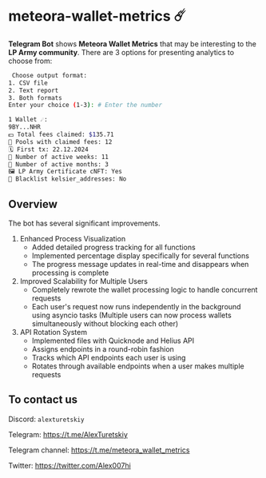 # meteora-wallet-metrics ☄️

**Telegram Bot** shows **Meteora Wallet Metrics** that may be interesting to the **LP Army community**. There are 3 options for presenting analytics to choose from:
```bash
 Choose output format:
1. CSV file
2. Text report
3. Both formats
Enter your choice (1-3): # Enter the number

1 Wallet ☄:
9BY...NHR
💵 Total fees claimed: $135.71
🛀 Pools with claimed fees: 12
🗓 First tx: 22.12.2024
📅 Number of active weeks: 11
📅 Number of active months: 3
🖼 LP Army Certificate сNFT: Yes
🚫 Blacklist kelsier_addresses: No
```
## Overview
The bot has several significant improvements.
1. Enhanced Process Visualization
   - Added detailed progress tracking for all functions
   - Implemented percentage display specifically for several functions
   - The progress message updates in real-time and disappears when processing is complete
2. Improved Scalability for Multiple Users
   - Completely rewrote the wallet processing logic to handle concurrent requests
   - Each user's request now runs independently in the background using asyncio tasks (Multiple users can now process wallets simultaneously without blocking each other)
3. API Rotation System
   - Implemented files with Quicknode and Helius API
   - Assigns endpoints in a round-robin fashion
   - Tracks which API endpoints each user is using
   - Rotates through available endpoints when a user makes multiple requests


## To contact us
Discord: `alexturetskiy`

Telegram: https://t.me/AlexTuretskiy

Telegram channel: https://t.me/meteora_wallet_metrics

Twitter: https://twitter.com/Alex007hi
